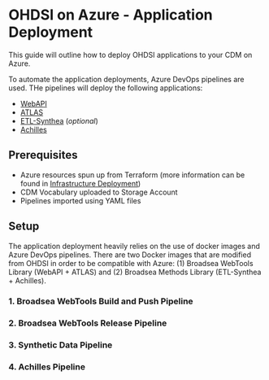 # OHDSI on Azure - Application Deployment

This guide will outline how to deploy OHDSI applications to your CDM on Azure.

To automate the application deployments, Azure DevOps pipelines are used. THe pipelines will deploy the following applications:

- [WebAPI](https://github.com/OHDSI/WebAPI)
- [ATLAS](https://github.com/OHDSI/Atlas/)
- [ETL-Synthea](https://github.com/OHDSI/ETL-Synthea) (_optional_)
- [Achilles](https://github.com/OHDSI/Achilles)

## Prerequisites
- Azure resources spun up from Terraform (more information can be found in [Infrastructure Deployment](../infra/README.md))
- CDM Vocabulary uploaded to Storage Account
- Pipelines imported using YAML files

## Setup

The application deployment heavily relies on the use of docker images and Azure DevOps pipelines. There are two Docker images that are modified from OHDSI in order to be compatible with Azure: (1) Broadsea WebTools Library (WebAPI + ATLAS) and (2) Broadsea Methods Library (ETL-Synthea + Achilles).

### 1. Broadsea WebTools Build and Push Pipeline

### 2. Broadsea WebTools Release Pipeline

### 3. Synthetic Data Pipeline

### 4. Achilles Pipeline
